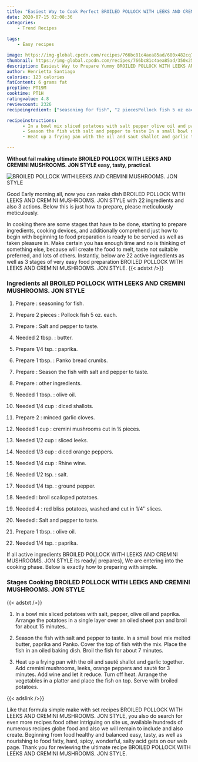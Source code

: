 ```yaml
---
title: "Easiest Way to Cook Perfect BROILED POLLOCK WITH LEEKS AND CREMINI MUSHROOMS JON STYLE"
date: 2020-07-15 02:08:36
categories:
    - Trend Recipes
    
tags:
    - Easy recipes

image: https://img-global.cpcdn.com/recipes/766bc81c4aea85ad/680x482cq70/broiled-pollock-with-leeks-and-cremini-mushrooms-jon-style-recipe-main-photo.jpg
thumbnail: https://img-global.cpcdn.com/recipes/766bc81c4aea85ad/350x250cq70/broiled-pollock-with-leeks-and-cremini-mushrooms-jon-style-recipe-main-photo.jpg
description: Easiest Way to Prepare Yummy BROILED POLLOCK WITH LEEKS AND CREMINI MUSHROOMS JON STYLE with 22 ingredients and 3 stages of easy cooking.
author: Henrietta Santiago
calories: 123 calories
fatContent: 6 grams fat
preptime: PT19M
cooktime: PT1H
ratingvalue: 4.8
reviewcount: 2326
recipeingredient: ["seasoning for fish", "2 piecesPollock fish 5 oz each", "Salt and pepper to taste", "2 tbsp.butter", "1/4 tsp.paprika", "1 tbsp.Panko bread crumbs", "Season the fish with salt and pepper to taste", "other ingredients", "1 tbsp.olive oil", "1/4 cupdiced shallots", "2minced garlic cloves", "1 cupcremini mushrooms cut in  pieces", "1/2 cupsliced leeks", "1/3 cupdiced orange peppers", "1/4 cupRhine wine", "1/2 tsp.salt", "1/4 tsp.ground pepper", "broil scalloped potatoes", "4red bliss potatoes washed and cut in 14 slices", "Salt and pepper to taste", "1 tbsp.olive oil", "1/4 tsp.paprika"]

recipeinstructions: 
      - In a bowl mix sliced potatoes with salt pepper olive oil and paprika Arrange the potatoes in a single layer over an oiled sheet pan and broil for about 15 minutes 
      - Season the fish with salt and pepper to taste In a small bowl mix melted butter paprika and Panko Cover the top of fish with the mixPlace the fish in an oiled baking dishBroil the fish for about 7 minutes 
      - Heat up a frying pan with the oil and saut shallot and garlic togetherAdd cremini mushrooms leeks orange peppers and saut for 3 minutesAdd wine and let it reduce Turn off heatArrange the vegetables in a platter and place the fish on topServe with broiled potatoes

---
```




**Without fail making ultimate BROILED POLLOCK WITH LEEKS AND CREMINI MUSHROOMS. JON STYLE easy, tasty, practical**. 


![BROILED POLLOCK WITH LEEKS AND CREMINI MUSHROOMS. JON STYLE](https://img-global.cpcdn.com/recipes/766bc81c4aea85ad/680x482cq70/broiled-pollock-with-leeks-and-cremini-mushrooms-jon-style-recipe-main-photo.jpg "BROILED POLLOCK WITH LEEKS AND CREMINI MUSHROOMS. JON STYLE")




Good Early morning all, now you can make dish BROILED POLLOCK WITH LEEKS AND CREMINI MUSHROOMS. JON STYLE with 22 ingredients and also 3 actions. Below this is just how to prepare, please meticulously meticulously.

In cooking there are some stages that have to be done, starting to prepare ingredients, cooking devices, and additionally comprehend just how to begin with beginning to food preparation is ready to be served as well as taken pleasure in. Make certain you has enough time and no is thinking of something else, because will create the food to melt, taste not suitable preferred, and lots of others. Instantly, below are 22 active ingredients as well as 3 stages of very easy food preparation BROILED POLLOCK WITH LEEKS AND CREMINI MUSHROOMS. JON STYLE.
{{< adstxt />}}

### Ingredients all BROILED POLLOCK WITH LEEKS AND CREMINI MUSHROOMS. JON STYLE


1. Prepare  : seasoning for fish.

1. Prepare 2 pieces : Pollock fish 5 oz. each.

1. Prepare  : Salt and pepper to taste.

1. Needed 2 tbsp. : butter.

1. Prepare 1/4 tsp. : paprika.

1. Prepare 1 tbsp. : Panko bread crumbs.

1. Prepare  : Season the fish with salt and pepper to taste.

1. Prepare  : other ingredients.

1. Needed 1 tbsp. : olive oil.

1. Needed 1/4 cup : diced shallots.

1. Prepare 2 : minced garlic cloves.

1. Needed 1 cup : cremini mushrooms cut in ¼ pieces.

1. Needed 1/2 cup : sliced leeks.

1. Needed 1/3 cup : diced orange peppers.

1. Needed 1/4 cup : Rhine wine.

1. Needed 1/2 tsp. : salt.

1. Needed 1/4 tsp. : ground pepper.

1. Needed  : broil scalloped potatoes.

1. Needed 4 : red bliss potatoes, washed and cut in 1/4ʺ slices.

1. Needed  : Salt and pepper to taste.

1. Prepare 1 tbsp. : olive oil.

1. Needed 1/4 tsp. : paprika.



If all active ingredients BROILED POLLOCK WITH LEEKS AND CREMINI MUSHROOMS. JON STYLE its ready| prepares}, We are entering into the cooking phase. Below is exactly how to preparing with simple.

### Stages Cooking BROILED POLLOCK WITH LEEKS AND CREMINI MUSHROOMS. JON STYLE

{{< adstxt />}}


1. In a bowl mix sliced potatoes with salt, pepper, olive oil and paprika. 
Arrange the potatoes in a single layer over an oiled sheet pan and broil for about 15 minutes..



1. Season the fish with salt and pepper to taste. 
In a small bowl mix melted butter, paprika and Panko. Cover the top of fish with the mix.
Place the fish in an oiled baking dish.
Broil the fish for about 7 minutes.



1. Heat up a frying pan with the oil and sauté shallot and garlic together.
Add cremini mushrooms, leeks, orange peppers and sauté for 3 minutes.
Add wine and let it reduce. Turn off heat.
Arrange the vegetables in a platter and place the fish on top.
Serve with broiled potatoes.





{{< adslink />}}

Like that formula simple make with set recipes BROILED POLLOCK WITH LEEKS AND CREMINI MUSHROOMS. JON STYLE, you also do search for even more recipes food other intriguing on site us, available hundreds of numerous recipes globe food and also we will remain to include and also create. Beginning from food healthy and balanced easy, tasty, as well as nourishing to food fatty, hard, spicy, wonderful, salty acid gets on our web page. Thank you for reviewing the ultimate recipe BROILED POLLOCK WITH LEEKS AND CREMINI MUSHROOMS. JON STYLE.
